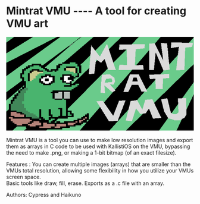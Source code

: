 # Mintrat VMU ---- A tool for creating VMU art
![alt text](https://github.com/cypressru/mintrat-vmu/blob/main/mintratvmu.png?raw=true)

Mintrat VMU is a tool you can use to make low resolution images and export them as arrays in C code to be used with KallistiOS on the VMU, bypassing the need to make .png, or making a 1-bit bitmap (of an exact filesize).

Features :
You can create multiple images (arrays) that are smaller than the VMUs total resolution, allowing some flexibility in how you utilize your VMUs screen space.  
Basic tools like draw, fill, erase.
Exports as a .c file with an array.






Authors: Cypress and Haikuno
